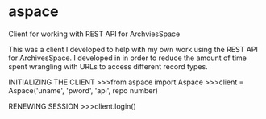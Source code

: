 # aspace
Client for working with REST API for ArchviesSpace


This was a client I developed to help with my own work using the REST API for ArchivesSpace. I developed in in order to reduce the amount of time spent wrangling with URLs to access different record types. 

INITIALIZING THE CLIENT
		>>>from aspace import Aspace
		>>>client = Aspace('uname', 'pword', 'api', repo number)
		
		
		
RENEWING SESSION
		>>>client.login()
